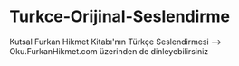 # Turkce-Orijinal-Seslendirme
Kutsal Furkan Hikmet Kitabı'nın Türkçe Seslendirmesi --> Oku.FurkanHikmet.com üzerinden de dinleyebilirsiniz
